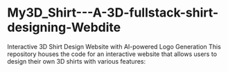 # My3D_Shirt---A-3D-fullstack-shirt-designing-Webdite
Interactive 3D Shirt Design Website with AI-powered Logo Generation This repository houses the code for an interactive website that allows users to design their own 3D shirts with various features:
